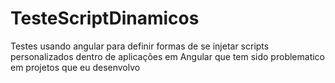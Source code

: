 # TesteScriptDinamicos



Testes usando angular para definir formas de se injetar scripts personalizados dentro de aplicações em Angular que tem sido problematico em projetos que eu desenvolvo
